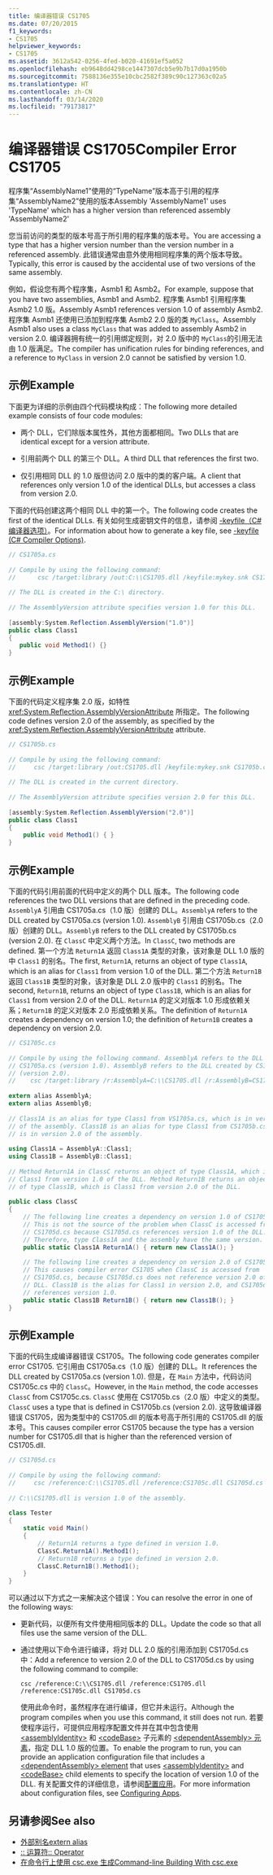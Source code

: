 ```yaml
---
title: 编译器错误 CS1705
ms.date: 07/20/2015
f1_keywords:
- CS1705
helpviewer_keywords:
- CS1705
ms.assetid: 3612a542-0256-4fed-b020-41691ef5a052
ms.openlocfilehash: eb9648dd4298ce1447307dcb5e9b7b17d0a1950b
ms.sourcegitcommit: 7588136e355e10cbc2582f389c90c127363c02a5
ms.translationtype: HT
ms.contentlocale: zh-CN
ms.lasthandoff: 03/14/2020
ms.locfileid: "79173817"
---
```

# <a name="compiler-error-cs1705"></a><span data-ttu-id="dbf88-102">编译器错误 CS1705</span><span class="sxs-lookup"><span data-stu-id="dbf88-102">Compiler Error CS1705</span></span>
<span data-ttu-id="dbf88-103">程序集“AssemblyName1”使用的“TypeName”版本高于引用的程序集“AssemblyName2”使用的版本</span><span class="sxs-lookup"><span data-stu-id="dbf88-103">Assembly 'AssemblyName1' uses 'TypeName' which has a higher version than referenced assembly 'AssemblyName2'</span></span>  
  
 <span data-ttu-id="dbf88-104">您当前访问的类型的版本号高于所引用的程序集的版本号。</span><span class="sxs-lookup"><span data-stu-id="dbf88-104">You are accessing a type that has a higher version number than the version number in a referenced assembly.</span></span> <span data-ttu-id="dbf88-105">此错误通常由意外使用相同程序集的两个版本导致。</span><span class="sxs-lookup"><span data-stu-id="dbf88-105">Typically, this error is caused by the accidental use of two versions of the same assembly.</span></span>  
  
 <span data-ttu-id="dbf88-106">例如，假设您有两个程序集，Asmb1 和 Asmb2。</span><span class="sxs-lookup"><span data-stu-id="dbf88-106">For example, suppose that you have two assemblies, Asmb1 and Asmb2.</span></span> <span data-ttu-id="dbf88-107">程序集 Asmb1 引用程序集 Asmb2 1.0 版。</span><span class="sxs-lookup"><span data-stu-id="dbf88-107">Assembly Asmb1 references version 1.0 of assembly Asmb2.</span></span> <span data-ttu-id="dbf88-108">程序集 Asmb1 还使用已添加到程序集 Asmb2 2.0 版的类 `MyClass`。</span><span class="sxs-lookup"><span data-stu-id="dbf88-108">Assembly Asmb1 also uses a class `MyClass` that was added to assembly Asmb2 in version 2.0.</span></span> <span data-ttu-id="dbf88-109">编译器拥有统一的引用绑定规则，对 2.0 版中的 `MyClass`的引用无法由 1.0 版满足。</span><span class="sxs-lookup"><span data-stu-id="dbf88-109">The compiler has unification rules for binding references, and a reference to `MyClass` in version 2.0 cannot be satisfied by version 1.0.</span></span>  
  
## <a name="example"></a><span data-ttu-id="dbf88-110">示例</span><span class="sxs-lookup"><span data-stu-id="dbf88-110">Example</span></span>  
 <span data-ttu-id="dbf88-111">下面更为详细的示例由四个代码模块构成：</span><span class="sxs-lookup"><span data-stu-id="dbf88-111">The following more detailed example consists of four code modules:</span></span>  
  
- <span data-ttu-id="dbf88-112">两个 DLL，它们除版本属性外，其他方面都相同。</span><span class="sxs-lookup"><span data-stu-id="dbf88-112">Two DLLs that are identical except for a version attribute.</span></span>  
  
- <span data-ttu-id="dbf88-113">引用前两个 DLL 的第三个 DLL。</span><span class="sxs-lookup"><span data-stu-id="dbf88-113">A third DLL that references the first two.</span></span>  
  
- <span data-ttu-id="dbf88-114">仅引用相同 DLL 的 1.0 版但访问 2.0 版中的类的客户端。</span><span class="sxs-lookup"><span data-stu-id="dbf88-114">A client that references only version 1.0 of the identical DLLs, but accesses a class from version 2.0.</span></span>  
  
 <span data-ttu-id="dbf88-115">下面的代码创建这两个相同 DLL 中的第一个。</span><span class="sxs-lookup"><span data-stu-id="dbf88-115">The following code creates the first of the identical DLLs.</span></span> <span data-ttu-id="dbf88-116">有关如何生成密钥文件的信息，请参阅 [-keyfile（C# 编译器选项）](../compiler-options/keyfile-compiler-option.md)。</span><span class="sxs-lookup"><span data-stu-id="dbf88-116">For information about how to generate a key file, see [-keyfile (C# Compiler Options)](../compiler-options/keyfile-compiler-option.md).</span></span>  
  
```csharp  
// CS1705a.cs  
  
// Compile by using the following command:
//      csc /target:library /out:C:\\CS1705.dll /keyfile:mykey.snk CS1705a.cs  
  
// The DLL is created in the C:\ directory.  
  
// The AssemblyVersion attribute specifies version 1.0 for this DLL.  
  
[assembly:System.Reflection.AssemblyVersion("1.0")]  
public class Class1
{  
   public void Method1() {}  
}  
```  
  
## <a name="example"></a><span data-ttu-id="dbf88-117">示例</span><span class="sxs-lookup"><span data-stu-id="dbf88-117">Example</span></span>  
 <span data-ttu-id="dbf88-118">下面的代码定义程序集 2.0 版，如特性 <xref:System.Reflection.AssemblyVersionAttribute> 所指定。</span><span class="sxs-lookup"><span data-stu-id="dbf88-118">The following code defines version 2.0 of the assembly, as specified by the <xref:System.Reflection.AssemblyVersionAttribute> attribute.</span></span>  
  
```csharp  
// CS1705b.cs  
  
// Compile by using the following command:
//     csc /target:library /out:CS1705.dll /keyfile:mykey.snk CS1705b.cs  
  
// The DLL is created in the current directory.  
  
// The AssemblyVersion attribute specifies version 2.0 for this DLL.  
  
[assembly:System.Reflection.AssemblyVersion("2.0")]  
public class Class1  
{  
    public void Method1() { }  
}  
```  
  
## <a name="example"></a><span data-ttu-id="dbf88-119">示例</span><span class="sxs-lookup"><span data-stu-id="dbf88-119">Example</span></span>  
 <span data-ttu-id="dbf88-120">下面的代码引用前面的代码中定义的两个 DLL 版本。</span><span class="sxs-lookup"><span data-stu-id="dbf88-120">The following code references the two DLL versions that are defined in the preceding code.</span></span> <span data-ttu-id="dbf88-121">`AssemblyA` 引用由 CS1705a.cs（1.0 版）创建的 DLL。</span><span class="sxs-lookup"><span data-stu-id="dbf88-121">`AssemblyA` refers to the DLL created by CS1705a.cs (version 1.0).</span></span> <span data-ttu-id="dbf88-122">`AssemblyB` 引用由 CS1705b.cs（2.0 版）创建的 DLL。</span><span class="sxs-lookup"><span data-stu-id="dbf88-122">`AssemblyB` refers to the DLL created by CS1705b.cs (version 2.0).</span></span> <span data-ttu-id="dbf88-123">在 `ClassC` 中定义两个方法。</span><span class="sxs-lookup"><span data-stu-id="dbf88-123">In `ClassC`, two methods are defined.</span></span> <span data-ttu-id="dbf88-124">第一个方法 `Return1A` 返回 `Class1A` 类型的对象，该对象是 DLL 1.0 版的中 `Class1` 的别名。</span><span class="sxs-lookup"><span data-stu-id="dbf88-124">The first, `Return1A`, returns an object of type `Class1A`, which is an alias for `Class1` from version 1.0 of the DLL.</span></span> <span data-ttu-id="dbf88-125">第二个方法 `Return1B` 返回 `Class1B` 类型的对象，该对象是 DLL 2.0 版中的 `Class1` 的别名。</span><span class="sxs-lookup"><span data-stu-id="dbf88-125">The second, `Return1B`, returns an object of type `Class1B`, which is an alias for `Class1` from version 2.0 of the DLL.</span></span> <span data-ttu-id="dbf88-126">`Return1A` 的定义对版本 1.0 形成依赖关系；`Return1B` 的定义对版本 2.0 形成依赖关系。</span><span class="sxs-lookup"><span data-stu-id="dbf88-126">The definition of `Return1A` creates a dependency on version 1.0; the definition of `Return1B` creates a dependency on version 2.0.</span></span>  
  
```csharp  
// CS1705c.cs  
  
// Compile by using the following command. AssemblyA refers to the DLL created by  
// CS1705a.cs (version 1.0). AssemblyB refers to the DLL created by CS1705b.cs  
// (version 2.0).  
//    csc /target:library /r:AssemblyA=C:\\CS1705.dll /r:AssemblyB=CS1705.dll CS1705c.cs  
  
extern alias AssemblyA;  
extern alias AssemblyB;  
  
// Class1A is an alias for type Class1 from VS1705a.cs, which is in version 1.0
// of the assembly. Class1B is an alias for type Class1 from CS1705b.cs, which  
// is in version 2.0 of the assembly.  
  
using Class1A = AssemblyA::Class1;  
using Class1B = AssemblyB::Class1;  
  
// Method Return1A in ClassC returns an object of type Class1A, which is  
// Class1 from version 1.0 of the DLL. Method Return1B returns an object  
// of type Class1B, which is Class1 from version 2.0 of the DLL.  
  
public class ClassC  
{  
    // The following line creates a dependency on version 1.0 of CS1705.dll.  
    // This is not the source of the problem when ClassC is accessed from  
    // CS1705d.cs because CS1705d.cs references version 1.0 of the DLL.
    // Therefore, type Class1A and the assembly have the same version.  
    public static Class1A Return1A() { return new Class1A(); }  
  
    // The following line creates a dependency on version 2.0 of CS1705.dll.  
    // This causes compiler error CS1705 when ClassC is accessed from
    // CS1705d.cs, because CS1705d.cs does not reference version 2.0 of the
    // DLL. Class1B is the alias for Class1 in version 2.0, and CS1705d.cs
    // references version 1.0.  
    public static Class1B Return1B() { return new Class1B(); }  
}  
```  
  
## <a name="example"></a><span data-ttu-id="dbf88-127">示例</span><span class="sxs-lookup"><span data-stu-id="dbf88-127">Example</span></span>  
 <span data-ttu-id="dbf88-128">下面的代码生成编译器错误 CS1705。</span><span class="sxs-lookup"><span data-stu-id="dbf88-128">The following code generates compiler error CS1705.</span></span> <span data-ttu-id="dbf88-129">它引用由 CS1705a.cs（1.0 版）创建的 DLL。</span><span class="sxs-lookup"><span data-stu-id="dbf88-129">It references the DLL created by CS1705a.cs (version 1.0).</span></span> <span data-ttu-id="dbf88-130">但是，在 `Main` 方法中，代码访问 CS1705c.cs 中的 `ClassC`。</span><span class="sxs-lookup"><span data-stu-id="dbf88-130">However, in the `Main` method, the code accesses `ClassC` from CS1705c.cs.</span></span> <span data-ttu-id="dbf88-131">`ClassC` 使用在 CS1705b.cs（2.0 版）中定义的类型。</span><span class="sxs-lookup"><span data-stu-id="dbf88-131">`ClassC` uses a type that is defined in CS1705b.cs (version 2.0).</span></span> <span data-ttu-id="dbf88-132">这导致编译器错误 CS1705，因为类型中的 CS1705.dll 的版本号高于所引用的 CS1705.dll 的版本号。</span><span class="sxs-lookup"><span data-stu-id="dbf88-132">This causes compiler error CS1705 because the type has a version number for CS1705.dll that is higher than the referenced version of CS1705.dll.</span></span>  
  
```csharp  
// CS1705d.cs  
  
// Compile by using the following command:  
//     csc /reference:C:\\CS1705.dll /reference:CS1705c.dll CS1705d.cs  
  
// C:\\CS1705.dll is version 1.0 of the assembly.  
  
class Tester
{  
    static void Main()  
    {  
        // Return1A returns a type defined in version 1.0.  
        ClassC.Return1A().Method1();  
        // Return1B returns a type defined in version 2.0.  
        ClassC.Return1B().Method1();  
    }  
}  
```  
  
 <span data-ttu-id="dbf88-133">可以通过以下方式之一来解决这个错误：</span><span class="sxs-lookup"><span data-stu-id="dbf88-133">You can resolve the error in one of the following ways:</span></span>  
  
- <span data-ttu-id="dbf88-134">更新代码，以便所有文件使用相同版本的 DLL。</span><span class="sxs-lookup"><span data-stu-id="dbf88-134">Update the code so that all files use the same version of the DLL.</span></span>  
  
- <span data-ttu-id="dbf88-135">通过使用以下命令进行编译，将对 DLL 2.0 版的引用添加到 CS1705d.cs 中：</span><span class="sxs-lookup"><span data-stu-id="dbf88-135">Add a reference to version 2.0 of the DLL to CS1705d.cs by using the following command to compile:</span></span>  
  
     `csc /reference:C:\\CS1705.dll /reference:CS1705.dll /reference:CS1705c.dll CS1705d.cs`  
  
     <span data-ttu-id="dbf88-136">使用此命令时，虽然程序在进行编译，但它并未运行。</span><span class="sxs-lookup"><span data-stu-id="dbf88-136">Although the program compiles when you use this command, it still does not run.</span></span> <span data-ttu-id="dbf88-137">若要使程序运行，可提供应用程序配置文件并在其中包含使用 [\<assemblyIdentity>](../../../framework/configure-apps/file-schema/runtime/assemblyidentity-element-for-runtime.md) 和 [\<codeBase>](../../../framework/configure-apps/file-schema/runtime/codebase-element.md) 子元素的 [\<dependentAssembly> 元素](../../../framework/configure-apps/file-schema/runtime/dependentassembly-element.md)，指定 DLL 1.0 版的位置。</span><span class="sxs-lookup"><span data-stu-id="dbf88-137">To enable the program to run, you can provide an application configuration file that includes a [\<dependentAssembly> element](../../../framework/configure-apps/file-schema/runtime/dependentassembly-element.md) that uses [\<assemblyIdentity>](../../../framework/configure-apps/file-schema/runtime/assemblyidentity-element-for-runtime.md) and [\<codeBase>](../../../framework/configure-apps/file-schema/runtime/codebase-element.md) child elements to specify the location of version 1.0 of the DLL.</span></span> <span data-ttu-id="dbf88-138">有关配置文件的详细信息，请参阅[配置应用](../../../framework/configure-apps/index.md)。</span><span class="sxs-lookup"><span data-stu-id="dbf88-138">For more information about configuration files, see [Configuring Apps](../../../framework/configure-apps/index.md).</span></span>  
  
## <a name="see-also"></a><span data-ttu-id="dbf88-139">另请参阅</span><span class="sxs-lookup"><span data-stu-id="dbf88-139">See also</span></span>

- [<span data-ttu-id="dbf88-140">外部别名</span><span class="sxs-lookup"><span data-stu-id="dbf88-140">extern alias</span></span>](../keywords/extern-alias.md)
- [<span data-ttu-id="dbf88-141">:: 运算符</span><span class="sxs-lookup"><span data-stu-id="dbf88-141">:: Operator</span></span>](../operators/namespace-alias-qualifier.md)
- [<span data-ttu-id="dbf88-142">在命令行上使用 csc.exe 生成</span><span class="sxs-lookup"><span data-stu-id="dbf88-142">Command-line Building With csc.exe</span></span>](../compiler-options/command-line-building-with-csc-exe.md)
